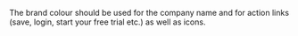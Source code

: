 The brand colour should be used for the company name and for action links (save, login, start your free trial etc.) as well as icons.